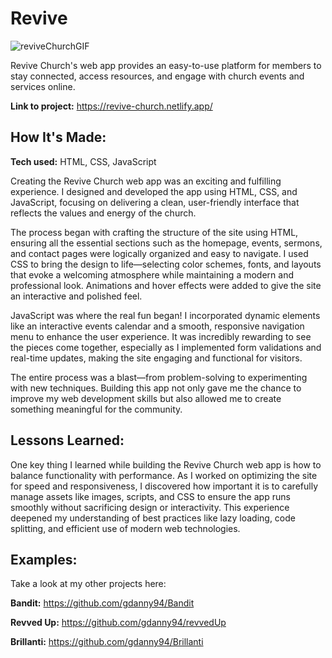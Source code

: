 # Revive
![reviveChurchGIF](https://github.com/user-attachments/assets/a0d3cf2e-73e5-4dc3-9971-21438e4df827)


Revive Church's web app provides an easy-to-use platform for members to stay connected, access resources, and engage with church events and services online.

**Link to project:** https://revive-church.netlify.app/

## How It's Made:

**Tech used:** HTML, CSS, JavaScript

Creating the Revive Church web app was an exciting and fulfilling experience. I designed and developed the app using HTML, CSS, and JavaScript, focusing on delivering a clean, user-friendly interface that reflects the values and energy of the church.

The process began with crafting the structure of the site using HTML, ensuring all the essential sections such as the homepage, events, sermons, and contact pages were logically organized and easy to navigate. I used CSS to bring the design to life—selecting color schemes, fonts, and layouts that evoke a welcoming atmosphere while maintaining a modern and professional look. Animations and hover effects were added to give the site an interactive and polished feel.

JavaScript was where the real fun began! I incorporated dynamic elements like an interactive events calendar and a smooth, responsive navigation menu to enhance the user experience. It was incredibly rewarding to see the pieces come together, especially as I implemented form validations and real-time updates, making the site engaging and functional for visitors.

The entire process was a blast—from problem-solving to experimenting with new techniques. Building this app not only gave me the chance to improve my web development skills but also allowed me to create something meaningful for the community.

## Lessons Learned:

One key thing I learned while building the Revive Church web app is how to balance functionality with performance. As I worked on optimizing the site for speed and responsiveness, I discovered how important it is to carefully manage assets like images, scripts, and CSS to ensure the app runs smoothly without sacrificing design or interactivity. This experience deepened my understanding of best practices like lazy loading, code splitting, and efficient use of modern web technologies.

## Examples:

Take a look at my other projects here:

**Bandit:** https://github.com/gdanny94/Bandit

**Revved Up:** https://github.com/gdanny94/revvedUp

**Brillanti:** https://github.com/gdanny94/Brillanti
